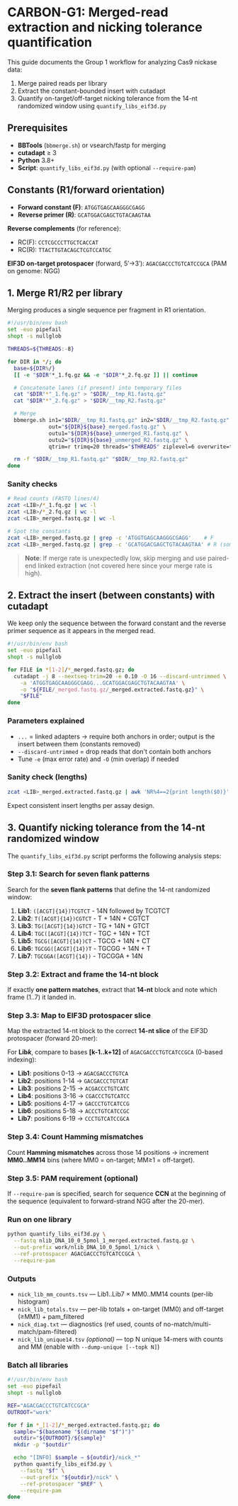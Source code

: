 # CARBON-G1: Merged-read extraction and nicking tolerance quantification

This guide documents the Group 1 workflow for analyzing Cas9 nickase data:

1. Merge paired reads per library
2. Extract the constant-bounded insert with cutadapt
3. Quantify on-target/off-target nicking tolerance from the 14-nt randomized window using `quantify_libs_eif3d.py`

## Prerequisites

- **BBTools** (`bbmerge.sh`) or vsearch/fastp for merging
- **cutadapt** ≥ 3
- **Python** 3.8+
- **Script**: `quantify_libs_eif3d.py` (with optional `--require-pam`)

## Constants (R1/forward orientation)

- **Forward constant (F)**: `ATGGTGAGCAAGGGCGAGG`
- **Reverse primer (R)**: `GCATGGACGAGCTGTACAAGTAA`

**Reverse complements** (for reference):
- RC(F): `CCTCGCCCTTGCTCACCAT`
- RC(R): `TTACTTGTACAGCTCGTCCATGC`

**EIF3D on-target protospacer** (forward, 5′→3′):
`AGACGACCCTGTCATCCGCA` (PAM on genome: NGG)

## 1. Merge R1/R2 per library

Merging produces a single sequence per fragment in R1 orientation.

```bash
#!/usr/bin/env bash
set -euo pipefail
shopt -s nullglob

THREADS=${THREADS:-8}

for DIR in */; do
  base=${DIR%/}
  [[ -e "$DIR"*_1.fq.gz && -e "$DIR"*_2.fq.gz ]] || continue

  # Concatenate lanes (if present) into temporary files
  cat "$DIR"*"_1.fq.gz" > "$DIR/__tmp_R1.fastq.gz"
  cat "$DIR"*"_2.fq.gz" > "$DIR/__tmp_R2.fastq.gz"

  # Merge
  bbmerge.sh in1="$DIR/__tmp_R1.fastq.gz" in2="$DIR/__tmp_R2.fastq.gz" \
             out="${DIR}${base}_merged.fastq.gz" \
             outu1="${DIR}${base}_unmerged_R1.fastq.gz" \
             outu2="${DIR}${base}_unmerged_R2.fastq.gz" \
             qtrim=r trimq=20 threads="$THREADS" ziplevel=6 overwrite=t

  rm -f "$DIR/__tmp_R1.fastq.gz" "$DIR/__tmp_R2.fastq.gz"
done
```

### Sanity checks

```bash
# Read counts (FASTQ lines/4)
zcat <LIB>/*_1.fq.gz | wc -l
zcat <LIB>/*_2.fq.gz | wc -l
zcat <LIB>_merged.fastq.gz | wc -l

# Spot the constants
zcat <LIB>_merged.fastq.gz | grep -c 'ATGGTGAGCAAGGGCGAGG'    # F
zcat <LIB>_merged.fastq.gz | grep -c 'GCATGGACGAGCTGTACAAGTAA' # R (some reads will include this string too)
```

> **Note**: If merge rate is unexpectedly low, skip merging and use paired-end linked extraction (not covered here since your merge rate is high).

## 2. Extract the insert (between constants) with cutadapt

We keep only the sequence between the forward constant and the reverse primer sequence as it appears in the merged read.

```bash
#!/usr/bin/env bash
set -euo pipefail
shopt -s nullglob

for FILE in *[1-2]/*_merged.fastq.gz; do
  cutadapt -j 8 --nextseq-trim=20 -e 0.10 -O 16 --discard-untrimmed \
    -a 'ATGGTGAGCAAGGGCGAGG...GCATGGACGAGCTGTACAAGTAA' \
    -o "${FILE/_merged.fastq.gz/_merged.extracted.fastq.gz}" \
    "$FILE"
done
```

### Parameters explained
- `...` = linked adapters → require both anchors in order; output is the insert between them (constants removed)
- `--discard-untrimmed` = drop reads that don't contain both anchors
- Tune `-e` (max error rate) and `-O` (min overlap) if needed

### Sanity check (lengths)

```bash
zcat <LIB>_merged.extracted.fastq.gz | awk 'NR%4==2{print length($0)}' | head
```

Expect consistent insert lengths per assay design.

## 3. Quantify nicking tolerance from the 14-nt randomized window

The `quantify_libs_eif3d.py` script performs the following analysis steps:

### Step 3.1: Search for seven flank patterns

Search for the **seven flank patterns** that define the 14-nt randomized window:

1. **Lib1**: `([ACGT]{14})TCGTCT` - 14N followed by TCGTCT
2. **Lib2**: `T([ACGT]{14})CGTCT` - T + 14N + CGTCT  
3. **Lib3**: `TG([ACGT]{14})GTCT` - TG + 14N + GTCT
4. **Lib4**: `TGC([ACGT]{14})TCT` - TGC + 14N + TCT
5. **Lib5**: `TGCG([ACGT]{14})CT` - TGCG + 14N + CT
6. **Lib6**: `TGCGG([ACGT]{14})T` - TGCGG + 14N + T
7. **Lib7**: `TGCGGA([ACGT]{14})` - TGCGGA + 14N

### Step 3.2: Extract and frame the 14-nt block

If exactly **one pattern matches**, extract that **14-nt** block and note which frame (1..7) it landed in.

### Step 3.3: Map to EIF3D protospacer slice

Map the extracted 14-nt block to the correct **14-nt slice** of the EIF3D protospacer (forward 20-mer): 

For **Lib*k***, compare to bases **[k-1..k+12]** of `AGACGACCCTGTCATCCGCA` (0-based indexing):

- **Lib1**: positions 0-13 → `AGACGACCCTGTCA`
- **Lib2**: positions 1-14 → `GACGACCCTGTCAT` 
- **Lib3**: positions 2-15 → `ACGACCCTGTCATC`
- **Lib4**: positions 3-16 → `CGACCCTGTCATCC`
- **Lib5**: positions 4-17 → `GACCCTGTCATCCG`
- **Lib6**: positions 5-18 → `ACCCTGTCATCCGC`
- **Lib7**: positions 6-19 → `CCCTGTCATCCGCA`

### Step 3.4: Count Hamming mismatches

Count **Hamming mismatches** across those 14 positions → increment **MM0..MM14** bins (where MM0 = on-target; MM≥1 = off-target).

### Step 3.5: PAM requirement (optional)

If `--require-pam` is specified, search for sequence **CCN** at the beginning of the sequence (equivalent to forward-strand NGG after the 20-mer).

### Run on one library

```bash
python quantify_libs_eif3d.py \
  --fastq nlib_DNA_10_0_5pmol_1_merged.extracted.fastq.gz \
  --out-prefix work/nlib_DNA_10_0_5pmol_1/nick \
  --ref-protospacer AGACGACCCTGTCATCCGCA \
  --require-pam
```

### Outputs

- `nick_lib_mm_counts.tsv` — Lib1..Lib7 × MM0..MM14 counts (per-lib histogram)
- `nick_lib_totals.tsv` — per-lib totals + on-target (MM0) and off-target (≥MM1) + pam_filtered
- `nick_diag.txt` — diagnostics (ref used, counts of no-match/multi-match/pam-filtered)
- `nick_lib_unique14.tsv` *(optional)* — top N unique 14-mers with counts and MM (enable with `--dump-unique [--topk N]`)

### Batch all libraries

```bash
#!/usr/bin/env bash
set -euo pipefail
shopt -s nullglob

REF="AGACGACCCTGTCATCCGCA"
OUTROOT="work"

for f in *_[1-2]/*_merged.extracted.fastq.gz; do
  sample="$(basename "$(dirname "$f")")"
  outdir="${OUTROOT}/${sample}"
  mkdir -p "$outdir"

  echo "[INFO] $sample → ${outdir}/nick_*"
  python quantify_libs_eif3d.py \
    --fastq "$f" \
    --out-prefix "${outdir}/nick" \
    --ref-protospacer "$REF" \
    --require-pam
done
```
